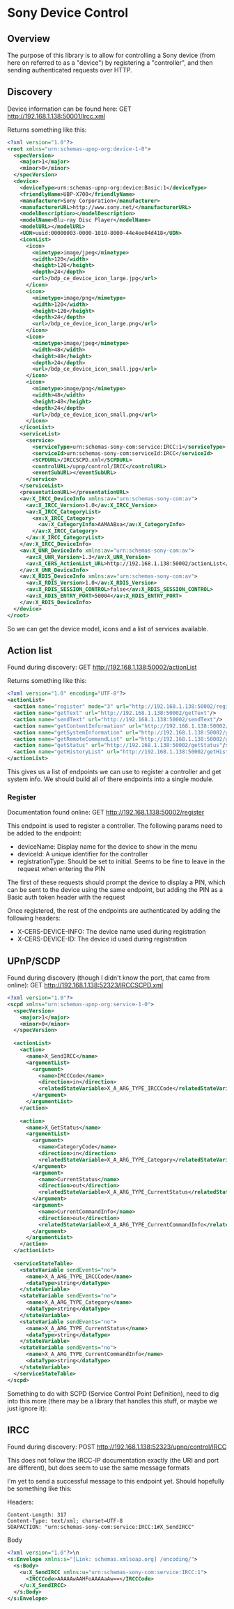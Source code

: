 # Sony Device Control

## Overview

The purpose of this library is to allow for controlling a Sony device (from here on referred to as a "device") by registering a "controller", and then sending authenticated requests over HTTP.

## Discovery

Device information can be found here: GET http://192.168.1.138:50001/Ircc.xml

Returns something like this:

```xml
<?xml version="1.0"?>
<root xmlns="urn:schemas-upnp-org:device-1-0">
  <specVersion>
    <major>1</major>
    <minor>0</minor>
  </specVersion>
  <device>
    <deviceType>urn:schemas-upnp-org:device:Basic:1</deviceType>
    <friendlyName>UBP-X700</friendlyName>
    <manufacturer>Sony Corporation</manufacturer>
    <manufacturerURL>http://www.sony.net/</manufacturerURL>
    <modelDescription></modelDescription>
    <modelName>Blu-ray Disc Player</modelName>
    <modelURL></modelURL>
    <UDN>uuid:00000003-0000-1010-8000-44e4ee04d418</UDN>
    <iconList>
      <icon>
        <mimetype>image/jpeg</mimetype>
        <width>120</width>
        <height>120</height>
        <depth>24</depth>
        <url>/bdp_ce_device_icon_large.jpg</url>
      </icon>
      <icon>
        <mimetype>image/png</mimetype>
        <width>120</width>
        <height>120</height>
        <depth>24</depth>
        <url>/bdp_ce_device_icon_large.png</url>
      </icon>
      <icon>
        <mimetype>image/jpeg</mimetype>
        <width>48</width>
        <height>48</height>
        <depth>24</depth>
        <url>/bdp_ce_device_icon_small.jpg</url>
      </icon>
      <icon>
        <mimetype>image/png</mimetype>
        <width>48</width>
        <height>48</height>
        <depth>24</depth>
        <url>/bdp_ce_device_icon_small.png</url>
      </icon>
    </iconList>
    <serviceList>
      <service>
        <serviceType>urn:schemas-sony-com:service:IRCC:1</serviceType>
        <serviceId>urn:schemas-sony-com:serviceId:IRCC</serviceId>
        <SCPDURL>/IRCCSCPD.xml</SCPDURL>
        <controlURL>/upnp/control/IRCC</controlURL>
        <eventSubURL></eventSubURL>
      </service>
    </serviceList>
    <presentationURL></presentationURL>
    <av:X_IRCC_DeviceInfo xmlns:av="urn:schemas-sony-com:av">
      <av:X_IRCC_Version>1.0</av:X_IRCC_Version>
      <av:X_IRCC_CategoryList>
        <av:X_IRCC_Category>
          <av:X_CategoryInfo>AAMAABxa</av:X_CategoryInfo>
        </av:X_IRCC_Category>
      </av:X_IRCC_CategoryList>
    </av:X_IRCC_DeviceInfo>
    <av:X_UNR_DeviceInfo xmlns:av="urn:schemas-sony-com:av">
      <av:X_UNR_Version>1.3</av:X_UNR_Version>
      <av:X_CERS_ActionList_URL>http://192.168.1.138:50002/actionList</av:X_CERS_ActionList_URL>
    </av:X_UNR_DeviceInfo>
    <av:X_RDIS_DeviceInfo xmlns:av="urn:schemas-sony-com:av">
      <av:X_RDIS_Version>1.0</av:X_RDIS_Version>
      <av:X_RDIS_SESSION_CONTROL>false</av:X_RDIS_SESSION_CONTROL>
      <av:X_RDIS_ENTRY_PORT>50004</av:X_RDIS_ENTRY_PORT>
    </av:X_RDIS_DeviceInfo>
  </device>
</root>
```

So we can get the device model, icons and a list of services available.

## Action list

Found during discovery: GET http://192.168.1.138:50002/actionList

Returns something like this:

```xml
<?xml version="1.0" encoding="UTF-8"?>
<actionList>
  <action name="register" mode="3" url="http://192.168.1.138:50002/register"/>
  <action name="getText" url="http://192.168.1.138:50002/getText"/>
  <action name="sendText" url="http://192.168.1.138:50002/sendText"/>
  <action name="getContentInformation" url="http://192.168.1.138:50002/getContentInformation"/>
  <action name="getSystemInformation" url="http://192.168.1.138:50002/getSystemInformation"/>
  <action name="getRemoteCommandList" url="http://192.168.1.138:50002/getRemoteCommandList"/>
  <action name="getStatus" url="http://192.168.1.138:50002/getStatus"/>
  <action name="getHistoryList" url="http://192.168.1.138:50002/getHistoryList"/>
</actionList>
```

This gives us a list of endpoints we can use to register a controller and get system info. We should build all of there endpoints into a single module.

### Register

Documentation found online: GET http://192.168.1.138:50002/register

This endpoint is used to register a controller. The following params need to be added to the endpoint:

- deviceName: Display name for the device to show in the menu
- deviceId: A unique identifier for the controller
- registrationType: Should be set to initial. Seems to be fine to leave in the request when entering the PIN

The first of these requests should prompt the device to display a PIN, which can be sent to the device using the same endpoint, but adding the PIN as a Basic auth token header with the request

Once registered, the rest of the endpoints are authenticated by adding the following headers:

- X-CERS-DEVICE-INFO: The device name used during registration
- X-CERS-DEVICE-ID: The device id used during registration

## UPnP/SCDP

Found during discovery (though I didn't know the port, that came from online): GET http://192.168.1.138:52323/IRCCSCPD.xml

```xml
<?xml version="1.0"?>
<scpd xmlns="urn:schemas-upnp-org:service-1-0">
  <specVersion>
    <major>1</major>
    <minor>0</minor>
  </specVersion>
  
  <actionList>
    <action>
      <name>X_SendIRCC</name>
      <argumentList>
        <argument>
          <name>IRCCCode</name>
          <direction>in</direction>
          <relatedStateVariable>X_A_ARG_TYPE_IRCCCode</relatedStateVariable>
        </argument>
      </argumentList>
    </action>
        
    <action>
      <name>X_GetStatus</name>
      <argumentList>
        <argument>
          <name>CategoryCode</name>
          <direction>in</direction>
          <relatedStateVariable>X_A_ARG_TYPE_Category</relatedStateVariable>
        </argument>
        <argument>
          <name>CurrentStatus</name>
          <direction>out</direction>
          <relatedStateVariable>X_A_ARG_TYPE_CurrentStatus</relatedStateVariable>
        </argument>
        <argument>
          <name>CurrentCommandInfo</name>
          <direction>out</direction>
          <relatedStateVariable>X_A_ARG_TYPE_CurrentCommandInfo</relatedStateVariable>
        </argument>
      </argumentList>
    </action>
  </actionList>
  
  <serviceStateTable>
    <stateVariable sendEvents="no">
      <name>X_A_ARG_TYPE_IRCCCode</name>
      <dataType>string</dataType>
    </stateVariable>
    <stateVariable sendEvents="no">
      <name>X_A_ARG_TYPE_Category</name>
      <dataType>string</dataType>
    </stateVariable>
    <stateVariable sendEvents="no">
      <name>X_A_ARG_TYPE_CurrentStatus</name>
      <dataType>string</dataType>
    </stateVariable>
    <stateVariable sendEvents="no">
      <name>X_A_ARG_TYPE_CurrentCommandInfo</name>
      <dataType>string</dataType>
    </stateVariable>
  </serviceStateTable>
</scpd>

```

Something to do with SCPD (Service Control Point Definition), need to dig into this more (there may be a library that handles this stuff, or maybe we just ignore it):

## IRCC

Found during discovery: POST http://192.168.1.138:52323/upnp/control/IRCC

This does not follow the IRCC-IP documentation exactly (the URI and port are different), but does seem to use the same message formats

I'm yet to send a successful message to this endpoint yet. Should hopefully be something like this:

Headers:
```
Content-Length: 317
Content-Type: text/xml; charset=UTF-8
SOAPACTION: "urn:schemas-sony-com:service:IRCC:1#X_SendIRCC"
```

Body
```xml
<?xml version="1.0"?>\n
<s:Envelope xmlns:s="[Link: schemas.xmlsoap.org] /encoding/">
  <s:Body>
    <u:X_SendIRCC xmlns:u="urn:schemas-sony-com:service:IRCC:1">
      <IRCCCode>AAAAAwAAHFoAAAAaAw==</IRCCCode>
    </u:X_SendIRCC>
  </s:Body>
</s:Envelope>
```
